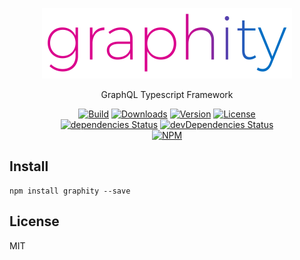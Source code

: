 <p align="center">
  <img src="./logo.png" alt="graphity" width="400" />
</p>

<p align="center">GraphQL Typescript Framework</p>

<p align="center">
  <a href="https://travis-ci.org/corgidisco/graphity"><img alt="Build" src="https://img.shields.io/travis/corgidisco/graphity.svg" /></a>
  <a href="https://npmcharts.com/compare/graphity?minimal=true"><img alt="Downloads" src="https://img.shields.io/npm/dt/graphity.svg" /></a>
  <a href="https://www.npmjs.com/package/graphity"><img alt="Version" src="https://img.shields.io/npm/v/graphity.svg" /></a>
  <a href="https://www.npmjs.com/package/graphity"><img alt="License" src="https://img.shields.io/npm/l/graphity.svg" /></a>
  <br />
  <a href="https://david-dm.org/corgidisco/graphity"><img alt="dependencies Status" src="https://david-dm.org/corgidisco/graphity/status.svg" /></a>
  <a href="https://david-dm.org/corgidisco/graphity?type=dev"><img alt="devDependencies Status" src="https://david-dm.org/corgidisco/graphity/dev-status.svg" /></a>
  <br />
  <a href="https://www.npmjs.com/package/graphity"><img alt="NPM" src="https://nodei.co/npm/graphity.png" /></a>
</p>

## Install

```
npm install graphity --save
```

## License

MIT
